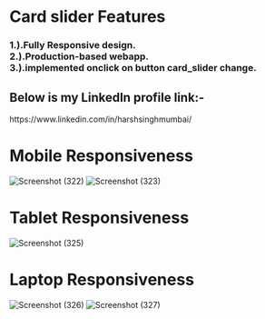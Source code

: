 # Card slider Features
<h3>
 1.).Fully Responsive design. <br>
 2.).Production-based webapp. <br>
 3.).implemented onclick on button card_slider change.
</h3>
 
<h2> Below is my LinkedIn profile link:- </h2>https://www.linkedin.com/in/harshsinghmumbai/

# Mobile Responsiveness
![Screenshot (322)](https://github.com/harshsinghmumbai/Card_slider/assets/145204222/083ea0b7-7727-46f4-bf97-75fbe33600b9)
![Screenshot (323)](https://github.com/harshsinghmumbai/Card_slider/assets/145204222/b9f3efc6-91bd-44ce-b2d3-144f0357bf37)

# Tablet Responsiveness
![Screenshot (325)](https://github.com/harshsinghmumbai/Card_slider/assets/145204222/603871aa-5b4a-42d0-9c74-13fd8edcc78e)

# Laptop Responsiveness
![Screenshot (326)](https://github.com/harshsinghmumbai/Card_slider/assets/145204222/42b3244a-1556-405c-bb7f-ee7bb8c70711)
![Screenshot (327)](https://github.com/harshsinghmumbai/Card_slider/assets/145204222/4ba6246b-67c2-4aa6-8546-bf37509e2ad8)

